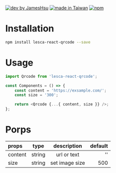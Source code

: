 [![dev by JamesHsu](https://img.shields.io/badge/Dev%20by-Jameshsu1125-green)](https://github.com/jameshsu1125/) [![made in Taiwan](https://img.shields.io/badge/Made%20in-Taiwan-orange)](https://github.com/jameshsu1125/) [![npm](https://img.shields.io/badge/npm-Jameshsu1125-red)](https://www.npmjs.com/~jameshsu1125)

# Installation

```sh
npm install lesca-react-qrcode --save
```

# Usage

```javascript
import Qrcode from 'lesca-react-qrcode';

const Components = () => {
	const content = 'https://exsample.com/';
	const size = '300';

	return <Qrcode {...{ content, size }} />;
};
```

# Porps

| props   |  type  |  description   | default |
| :------ | :----: | :------------: | ------: |
| content | string |  url or text   |      '' |
| size    | string | set image size |     500 |
